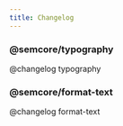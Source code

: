 ```yaml
---
title: Changelog
---
```


### @semcore/typography

@changelog typography

### @semcore/format-text

@changelog format-text
